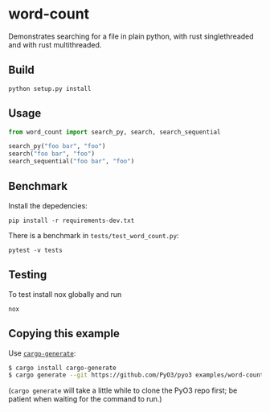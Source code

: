 # word-count

Demonstrates searching for a file in plain python, with rust singlethreaded and with rust multithreaded.

## Build

```shell
python setup.py install
```

## Usage

```python
from word_count import search_py, search, search_sequential

search_py("foo bar", "foo")
search("foo bar", "foo")
search_sequential("foo bar", "foo")
```

## Benchmark

Install the depedencies:

```shell
pip install -r requirements-dev.txt
```


There is a benchmark in `tests/test_word_count.py`:

```shell
pytest -v tests
```

## Testing

To test install nox globally and run

```shell
nox
```

## Copying this example

Use [`cargo-generate`](https://crates.io/crates/cargo-generate):

```bash
$ cargo install cargo-generate
$ cargo generate --git https://github.com/PyO3/pyo3 examples/word-count
```

(`cargo generate` will take a little while to clone the PyO3 repo first; be patient when waiting for the command to run.)
